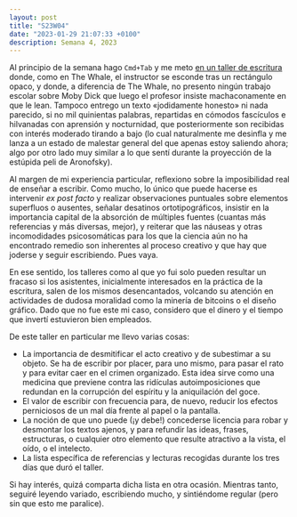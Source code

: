 ```yaml
---
layout: post
title: "S23W04"
date: "2023-01-29 21:07:33 +0100"
description: Semana 4, 2023
--- 
```

Al principio de la semana hago `Cmd+Tab` y me meto [en un taller de
escritura](https://www.instagram.com/p/CnM04UcDFkE) donde, como en The Whale,
el instructor se esconde tras un rectángulo opaco, y donde, a diferencia de The
Whale, no presento ningún trabajo escolar sobre Moby Dick que luego el profesor
insiste machaconamente en que le lean. Tampoco entrego un texto «jodidamente
honesto» ni nada parecido, si no mil quinientas palabras, repartidas en cómodos
fascículos e hilvanadas con aprensión y nocturnidad, que posteriormente son
recibidas con interés moderado tirando a bajo (lo cual naturalmente me desinfla
y me lanza a un estado de malestar general del que apenas estoy saliendo ahora;
algo por otro lado muy similar a lo que sentí durante la proyección de la
estúpida peli de Aronofsky).<!-- more -->

Al margen de mi experiencia particular, reflexiono sobre la imposibilidad real
de enseñar a escribir. Como mucho, lo único que puede hacerse es intervenir _ex
post facto_ y realizar observaciones puntuales sobre elementos superfluos o
ausentes, señalar desatinos ortotipográficos, insistir en la importancia
capital de la absorción de múltiples fuentes (cuantas más referencias y más
diversas, mejor), y reiterar que las náuseas y otras incomodidades
psicosomáticas para los que la ciencia aún no ha encontrado remedio son
inherentes al proceso creativo y que hay que joderse y seguir escribiendo. Pues
vaya.

En ese sentido, los talleres como al que yo fui solo pueden resultar un fracaso
si los asistentes, inicialmente interesados en la práctica de la escritura,
salen de los mismos desencantados, volcando su atención en actividades de
dudosa moralidad como la minería de bitcoins o el diseño gráfico. Dado que no
fue este mi caso, considero que el dinero y el tiempo que invertí estuvieron
bien empleados.

De este taller en particular me llevo varias cosas:

- La importancia de desmitificar el acto creativo y de subestimar a su objeto.
  Se ha de escribir por placer, para uno mismo, para pasar el rato y para
  evitar caer en el crimen organizado. Esta idea sirve como una medicina que
  previene contra las ridículas autoimposiciones que redundan en la corrupción
  del espíritu y la aniquilación del goce.  
- El valor de escribir con frecuencia para, de nuevo, reducir los efectos
  perniciosos de un mal día frente al papel o la pantalla.  
- La noción de que uno puede (¡y debe!) concederse licencia para robar y
  desmontar los textos ajenos, y para refundir las ideas, frases, estructuras,
  o cualquier otro elemento que resulte atractivo a la vista, el oído, o el
  intelecto.  
- La lista específica de referencias y lecturas recogidas durante los tres días
  que duró el taller.

Si hay interés, quizá comparta dicha lista en otra ocasión. Mientras tanto,
seguiré leyendo variado, escribiendo mucho, y sintiéndome regular (pero sin que
esto me paralice).
